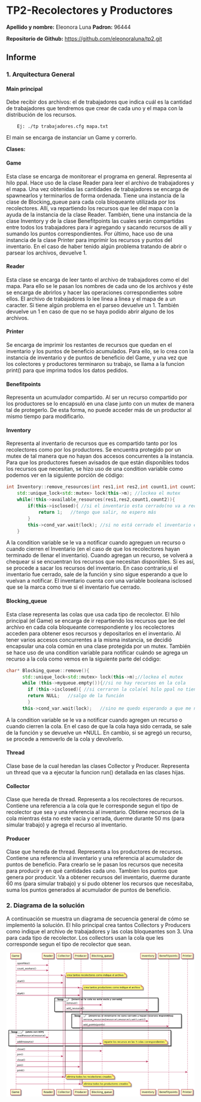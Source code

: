 # TP2-Recolectores y Productores

**Apellido y nombre:** Eleonora Luna 
**Padron:** 96444

**Repositorio de Github:** https://github.com/eleonoraluna/tp2.git

## Informe

### 1. Arquitectura General

#### Main principal

Debe recibir dos archivos: el de trabajadores que indica cuál es la cantidad de trabajadores
que tendremos que crear de cada uno y el mapa con la distribución de los recursos.

```
    Ej: ./tp trabajadores.cfg mapa.txt
```

El main se encarga de instanciar un Game y correrlo.

**Clases:**

#### Game

Esta clase se encarga de monitorear el programa en general. Representa al hilo ppal. Hace uso de la clase
Reader para leer el archivo de trabajadores y el mapa. Una vez obtenidas las cantidades de trabajadores se
encarga de spawnearlos y terminarlos de forma ordenada. Tiene una instancia de la clase de
Blocking_queue para cada cola bloqueante utilizada por los recolectores. Allí, va repartiendo
los recursos que lee del mapa con la ayuda de la instancia de la clase Reader. También, tiene
una instancia de la clase Inventory y de la clase Benefitpoints las cuales serán compartidas entre
todos los trabajadores para ir agregando y sacando recursos de allí y sumando los puntos correspondientes.
Por último, hace uso de una instancia de la clase Printer para imprimir los recursos y puntos del inventario.
En el caso de haber tenido algún problema tratando de abrir o parsear los archivos, devuelve 1.

#### Reader

Esta clase se encarga de leer tanto el archivo de trabajadores como el del mapa. Para ello se le pasan
los nombres de cada uno de los archivos y éste se encarga de abrirlos y hacer las operaciones correspondientes
sobre ellos. El archivo de trabajadores lo lee linea a linea y el mapa de a un caracter. Si tiene algún problema
en el parseo devuelve un 1. También devuelve un 1 en caso de que no se haya podido abrir alguno de los archivos.

#### Printer

Se encarga de imprimir los restantes de recursos que quedan en el inventario y los puntos de beneficio
acumulados. Para ello, se lo crea con la instancia de inventario y de puntos de beneficio del Game,
y una vez que los colectores y productores terminaron su trabajo, se llama a la funcion print() para
que imprima todos los datos pedidos.

#### Benefitpoints
Representa un acumulador compartido. Al ser un recurso compartido por los productores se lo encapsuló
en una clase junto con un mutex de manera tal de protegerlo. De esta forma, no puede acceder más de un
productor al mismo tiempo para modificarlo.

#### Inventory
Representa al inventario de recursos que es compartido tanto por los recolectores como por los productores.
Se encuentra protegido por un mutex de tal manera que no hayan dos accesos concurrentes a la instancia.
Para que los productores fuesen avisados de que están disponibles todos los recursos que necesitan, se hizo
uso de una condition variable como podemos ver en la siguiente porción de código:

```c++
int Inventory::remove_resources(int res1,int res2,int count1,int count2){
	std::unique_lock<std::mutex> lock(this->m); //lockea el mutex
	while(!this->available_resources(res1,res2,count1,count2)){
		if(this->isclosed){ //si el inventario esta cerrado(no va a recibir más recursos)
			return 1;   //tengo que salir, no espero más
		}
		this->cond_var.wait(lock); //si no está cerrado el inventario espero a que me despierten
	}
```
A la condition variable se le va a notificar cuando agreguen un recurso o cuando cierren el Inventario (en el
caso de que los recolectores hayan terminado de llenar el inventario). Cuando agregan un recurso, se volverá a 
chequear si se encuentran los recursos que necesitan disponibles. Si es así, se procede a sacar los recursos del 
inventario. En caso contrario,si el inventario fue cerrado, sale de la función y sino sigue esperando a que lo vuelvan a 
notificar. El inventario cuenta con una variable booleana isclosed que se la marca como true si el inventario fue cerrado.

#### Blocking_queue
Esta clase representa las colas que usa cada tipo de recolector. El hilo principal (el Game) se encarga de ir repartiendo
los recursos que lee del archivo en cada cola bloqueante correspondiente y los recolectores acceden para obtener esos
recursos y depositarlos en el inventario. Al tener varios accesos concurrentes a la misma instancia, se decidió encapsular
una cola común en una clase protegida por un mutex. También se hace uso de una condition variable para notificar
cuándo se agrega un recurso a la cola como vemos en la siguiente parte del código:

```c++
char* Blocking_queue::remove(){
      std::unique_lock<std::mutex> lock(this->m);//lockea el mutex
      while (this->myqueue.empty()){//si no hay recursos en la cola
        if (this->isclosed){ //si cerraron la cola(el hilo ppal no tiene más recursos para colocar en ella)
		return NULL;   //salgo de la función
        }
      this->cond_var.wait(lock);   //sino me quedo esperando a que me notifiquen cuando agregan un recurso
```
A la condition variable se le va a notificar cuando agregen un recurso o cuando cierren la cola. En el caso de que la 
cola haya sido cerrada, se sale de la función y se devuelve un *NULL. En cambio, si se agregó un recurso, se procede a
removerlo de la cola y devolverlo.

#### Thread
Clase base de la cual heredan las clases Collector y Producer. Representa un thread que va a ejecutar la funcion run()
detallada en las clases hijas.

#### Collector
Clase que hereda de thread. Representa a los recolectores de recursos. Contiene una referencia a la cola que le
corresponde segun el tipo de recolector que sea y una referencia al inventario. Obtiene recursos de la cola mientras
ésta no este vacía y cerrada, duerme durante 50 ms (para simular trabajo) y agrega el recurso al inventario.

#### Producer
Clase que hereda de thread. Representa a los productores de recursos. Contiene una referencia al inventario y una
referencia al acumulador de puntos de beneficio. Para crearlo se le pasan los recursos que necesita para producir
y en qué cantidades cada uno. Tambíen los puntos que genera por producir. Va a obtener recursos del inventario,
duerme durante 60 ms (para simular trabajo) y si pudo obtener los recursos que necesitaba, suma los puntos
generados al acumulador de puntos de beneficio.

### 2. Diagrama de la solución

A continuación se muestra un diagrama de secuencia general de cómo se implementó la solución. El hilo principal
crea tantos Collectors y Producers como indique el archivo de trabajadores y las colas bloqueantes son 3.
Una para cada tipo de recolector. Los collectors usan la cola que les corresponde segun el tipo de recolector que sean.


<p align="center">
<img src="diag_secuencia.png">
</p>

